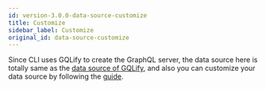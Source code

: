 ```yaml
---
id: version-3.0.0-data-source-customize
title: Customize
sidebar_label: Customize
original_id: data-source-customize
---
```


Since CLI uses GQLify to create the GraphQL server, the data source here is totally same as the [data source of GQLify](https://www.gqlify.com/docs/data-source-overview), and also you can customize your data source by following the [guide](https://www.gqlify.com/docs/create-own-data-source).